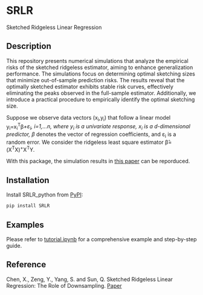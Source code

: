 # SRLR

Sketched Ridgeless Linear Regression

## Description

This repository presents numerical simulations that analyze the empirical risks of the sketched ridgeless estimator, aiming to enhance generalization performance. The simulations focus on determining optimal sketching sizes that minimize out-of-sample prediction risks. The results reveal that the optimally sketched estimator exhibits stable risk curves, effectively eliminating the peaks observed in the full-sample estimator. Additionally, we introduce a practical procedure to empirically identify the optimal sketching size.

Suppose we observe data vectors  (x<sub>i</sub>,y<sub>i</sub>) that follow a linear model y<sub>i</sub>=x<sub>i</sub><sup>T</sup>&beta;<sup>*</sup>+&epsilon;<sub>i</sub>, i=1,...n, where y<sub>i</sub> is a univariate response,  x<sub>i</sub> is a d-dimensional predictor, &beta;<sup>*</sup> denotes the vector of regression coefficients, and &epsilon;<sub>i</sub> is a random error. We consider the ridgeless least square estimator β̂=(X<sup>T</sup>X)<sup>+</sup>X<sup>T</sup>Y.

With this package, the simulation results in [this paper](https://arxiv.org/abs/2302.01088) can be reporduced.

## Installation

Install SRLR_python from [PyPI](https://pypi.org/project/SRLR/):
``` python
pip install SRLR
```

## Examples

Please refer to [tutorial.ipynb](https://github.com/statsle/SRLR_python/blob/main/tutorial.ipynb) for a comprehensive example and step-by-step guide.


## Reference

Chen, X., Zeng, Y., Yang, S. and Sun, Q. Sketched Ridgeless Linear Regression: The Role of Downsampling. [Paper](https://arxiv.org/abs/2302.01088)
